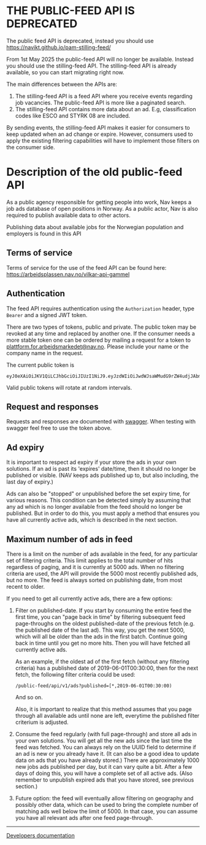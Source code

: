 # THE PUBLIC-FEED API IS DEPRECATED

The public feed API is deprecated, instead you should use https://navikt.github.io/pam-stilling-feed/

From 1st May 2025 the public-feed API will no longer be available. Instead you should use the stilling-feed API.
The stilling-feed API is already available, so you can start migrating right now.

The main differences between the APIs are:

1. The stilling-feed API is a feed API where you receive events regarding job vacancies. The public-feed API is more like a paginated search.
2. The stilling-feed API contains more data about an ad. E.g, classification codes like ESCO and STYRK 08 are included.

By sending events, the stilling-feed API makes it easier for consumers to keep updated when an ad change or expire. However,
consumers used to apply the existing filtering capabilities will have to implement those filters on the consumer side.


# Description of the old public-feed API
As a public agency responsible for getting people into work, Nav keeps a job ads database of open positions in Norway. As a public actor, Nav is also required to publish available data to other actors.

Publishing data about available jobs for the Norwegian population and employers is found in this API




## Terms of service
Terms of service for the use of the feed API can be found here: https://arbeidsplassen.nav.no/vilkar-api-gammel

## Authentication

The feed API requires authentication using the `Authorization` header, type
`Bearer` and a signed JWT token.

There are two types of tokens, public and private. The public token may be revoked
at any time and replaced by another one. If the consumer needs a more stable token
one can be ordered by mailing a request for a token to
plattform.for.arbeidsmarkedet@nav.no. Please include your name or the company name
in the request.

The current public token is
```
eyJ0eXAiOiJKV1QiLCJhbGciOiJIUzI1NiJ9.eyJzdWIiOiJwdWJsaWMudG9rZW4udjJAbmF2Lm5vIiwiYXVkIjoiZmVlZC1hcGktdjEiLCJpc3MiOiJuYXYubm8iLCJleHAiOjE3NDYwNTA0MDAsImlhdCI6MTczMjExMjk2OX0.WHEC0oZgzZQjut1n2ZQK2xtW2gPhUCaBzTup2aqF2Wk
```

Valid public tokens will rotate at random intervals.

## Request and responses
Requests and responses are documented with
[swagger](https://arbeidsplassen.nav.no/public-feed/swagger/index.html). When testing with
swagger feel free to use the token above.


## Ad expiry

It is important to respect ad expiry if your store the ads in your own
solutions. If an ad is past its 'expires' date/time, then it should no longer be
published or visible. (NAV keeps ads published up to, but also including, the
last day of expiry.)

Ads can also be "stopped" or unpublished before the set expiry time, for various
reasons. This condition can be detected simply by assuming that any ad which is
no longer available from the feed should no longer be published. But in order to
do this, you must apply a method that ensures you have all currently active ads,
which is described in the next section.

## Maximum number of ads in feed

There is a limit on the number of ads available in the feed, for any particular
set of filtering criteria. This limit applies to the total number of hits
regardless of paging, and it is currently at 5000 ads. When no filtering
criteria are used, the API will provide the 5000 most recently published ads,
but no more. The feed is always sorted on publishing date, from most recent to
older.

If you need to get all currently active ads, there are a few options:

1. Filter on published-date. If you start by consuming the entire feed the first
   time, you can "page back in time" by filtering subsequent feed page-throughs
   on the oldest published-date of the previous fetch (e.g. the published date
   of the last ad). This way, you get the next 5000, which will all be older
   than the ads in the first batch. Continue going back in time until you get no
   more hits. Then you will have fetched all currently active ads.

   As an example, if the oldest ad of the first fetch (without any filtering
   criteria) has a published date of 2019-06-01T00:30:00, then for the next fetch, the
   following filter criteria could be used:

       /public-feed/api/v1/ads?published=[*,2019-06-01T00:30:00)

   And so on.

   Also, it is important to realize that this method assumes that you page
   through all available ads until none are left, everytime the published filter
   criterium is adjusted.

2. Consume the feed regularly (with full page-through) and store all ads in your
   own solutions. You will get all the new ads since the last time the feed was
   fetched. You can always rely on the UUID field to determine if an ad is new
   or you already have it. (It can also be a good idea to update data on ads
   that you have already stored.) There are approximately 1000 new jobs ads
   published per day, but it can vary quite a bit. After a few days of doing
   this, you will have a complete set of all active ads. (Also remember to
   unpublish expired ads that you have stored, see previous section.)

3. Future option: the feed will eventually allow filtering on geography and
   possibly other data, which can be used to bring the complete number of
   matching ads well below the limit of 5000. In that case, you can assume you
   have all relevant ads after one feed page-through.

-------------------
[Developers documentation](Devdoc.md)
